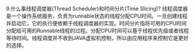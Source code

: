 9.什么事线程调度器(Thread Scheduler)和时间分片(Time Slicing)?
线程调度器是一个操作系统服务，负责为runnable状态的线程分配CPU时间。一旦创建线程并启动它，它的执行便依赖于线程调度器的实现。时间分片指将可用的CPU时间分配给可用的Runnable线程的过程。分配CPU时间可以基于线程优先级或者线程等待时间。线程调度并不收到JAVA虚拟机控制，所以由应用程序来控制它是更好的选择。